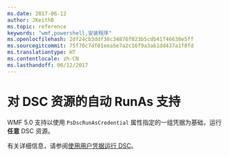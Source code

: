 ```yaml
---
ms.date: 2017-06-12
author: JKeithB
ms.topic: reference
keywords: "wmf,powershell,安装程序"
ms.openlocfilehash: 2df24cb3ddf38c34876f023b5cdb41f46638e5ff
ms.sourcegitcommit: 75f70c7df01eea5e7a2c16f9a3ab1dd437a1f8fd
ms.translationtype: HT
ms.contentlocale: zh-CN
ms.lasthandoff: 06/12/2017
---
```

<a id="automatic-runas-support-for-dsc-resources" class="xliff"></a>
# 对 DSC 资源的自动 RunAs 支持

WMF 5.0 支持以使用 `PsDscRunAsCredential` 属性指定的一组凭据为基础，运行**任意** DSC 资源。 

有关详细信息，请参阅[使用用户凭据运行 DSC](https://msdn.microsoft.com/powershell/dsc/runasuser)。

